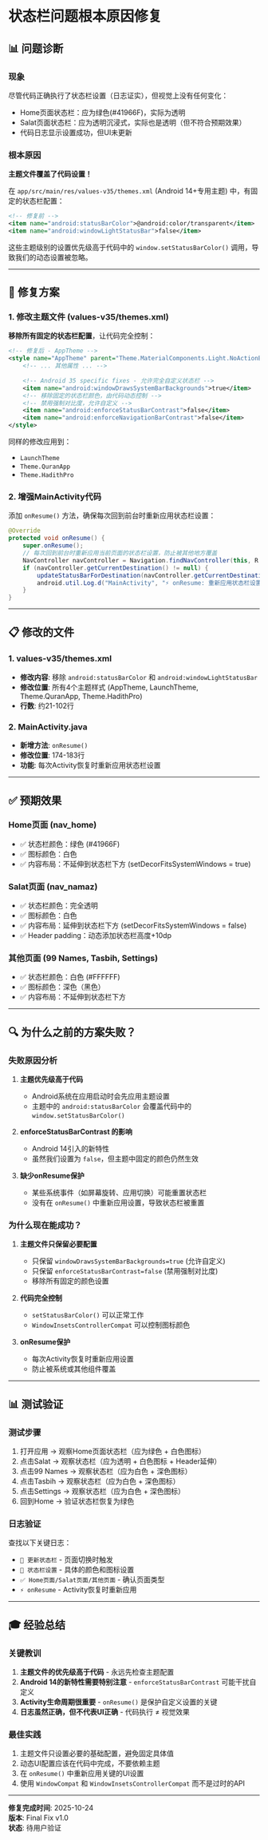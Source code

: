 # 状态栏问题根本原因修复

## 📊 问题诊断

### 现象
尽管代码正确执行了状态栏设置（日志证实），但视觉上没有任何变化：
- Home页面状态栏：应为绿色(#41966F)，实际为透明
- Salat页面状态栏：应为透明沉浸式，实际也是透明（但不符合预期效果）
- 代码日志显示设置成功，但UI未更新

### 根本原因

**主题文件覆盖了代码设置！**

在 `app/src/main/res/values-v35/themes.xml` (Android 14+专用主题) 中，有固定的状态栏配置：

```xml
<!-- 修复前 -->
<item name="android:statusBarColor">@android:color/transparent</item>
<item name="android:windowLightStatusBar">false</item>
```

这些主题级别的设置优先级高于代码中的 `window.setStatusBarColor()` 调用，导致我们的动态设置被忽略。

---

## 🔧 修复方案

### 1. 修改主题文件 (values-v35/themes.xml)

**移除所有固定的状态栏配置**，让代码完全控制：

```xml
<!-- 修复后 - AppTheme -->
<style name="AppTheme" parent="Theme.MaterialComponents.Light.NoActionBar">
    <!-- ... 其他属性 ... -->
    
    <!-- Android 35 specific fixes - 允许完全自定义状态栏 -->
    <item name="android:windowDrawsSystemBarBackgrounds">true</item>
    <!-- 移除固定的状态栏颜色，由代码动态控制 -->
    <!-- 禁用强制对比度，允许自定义 -->
    <item name="android:enforceStatusBarContrast">false</item>
    <item name="android:enforceNavigationBarContrast">false</item>
</style>
```

同样的修改应用到：
- `LaunchTheme`
- `Theme.QuranApp`
- `Theme.HadithPro`

### 2. 增强MainActivity代码

添加 `onResume()` 方法，确保每次回到前台时重新应用状态栏设置：

```java
@Override
protected void onResume() {
    super.onResume();
    // 每次回到前台时重新应用当前页面的状态栏设置，防止被其他地方覆盖
    NavController navController = Navigation.findNavController(this, R.id.home_host_fragment);
    if (navController.getCurrentDestination() != null) {
        updateStatusBarForDestination(navController.getCurrentDestination().getId());
        android.util.Log.d("MainActivity", "⚡ onResume: 重新应用状态栏设置");
    }
}
```

---

## 📋 修改的文件

### 1. values-v35/themes.xml
- **修改内容**: 移除 `android:statusBarColor` 和 `android:windowLightStatusBar`
- **修改位置**: 所有4个主题样式 (AppTheme, LaunchTheme, Theme.QuranApp, Theme.HadithPro)
- **行数**: 约21-102行

### 2. MainActivity.java
- **新增方法**: `onResume()`
- **修改位置**: 174-183行
- **功能**: 每次Activity恢复时重新应用状态栏设置

---

## ✅ 预期效果

### Home页面 (nav_home)
- ✅ 状态栏颜色：绿色 (#41966F)
- ✅ 图标颜色：白色
- ✅ 内容布局：不延伸到状态栏下方 (setDecorFitsSystemWindows = true)

### Salat页面 (nav_namaz)
- ✅ 状态栏颜色：完全透明
- ✅ 图标颜色：白色
- ✅ 内容布局：延伸到状态栏下方 (setDecorFitsSystemWindows = false)
- ✅ Header padding：动态添加状态栏高度+10dp

### 其他页面 (99 Names, Tasbih, Settings)
- ✅ 状态栏颜色：白色 (#FFFFFF)
- ✅ 图标颜色：深色（黑色）
- ✅ 内容布局：不延伸到状态栏下方

---

## 🔍 为什么之前的方案失败？

### 失败原因分析

1. **主题优先级高于代码**
   - Android系统在应用启动时会先应用主题设置
   - 主题中的 `android:statusBarColor` 会覆盖代码中的 `window.setStatusBarColor()`

2. **enforceStatusBarContrast 的影响**
   - Android 14引入的新特性
   - 虽然我们设置为 `false`，但主题中固定的颜色仍然生效

3. **缺少onResume保护**
   - 某些系统事件（如屏幕旋转、应用切换）可能重置状态栏
   - 没有在 `onResume()` 中重新应用设置，导致状态栏被重置

### 为什么现在能成功？

1. **主题文件只保留必要配置**
   - 只保留 `windowDrawsSystemBarBackgrounds=true` (允许自定义)
   - 只保留 `enforceStatusBarContrast=false` (禁用强制对比度)
   - 移除所有固定的颜色设置

2. **代码完全控制**
   - `setStatusBarColor()` 可以正常工作
   - `WindowInsetsControllerCompat` 可以控制图标颜色

3. **onResume保护**
   - 每次Activity恢复时重新应用设置
   - 防止被系统或其他组件覆盖

---

## 📊 测试验证

### 测试步骤
1. 打开应用 → 观察Home页面状态栏（应为绿色 + 白色图标）
2. 点击Salat → 观察状态栏（应为透明 + 白色图标 + Header延伸）
3. 点击99 Names → 观察状态栏（应为白色 + 深色图标）
4. 点击Tasbih → 观察状态栏（应为白色 + 深色图标）
5. 点击Settings → 观察状态栏（应为白色 + 深色图标）
6. 回到Home → 验证状态栏恢复为绿色

### 日志验证
查找以下关键日志：
- `🔄 更新状态栏` - 页面切换时触发
- `📱 状态栏设置` - 具体的颜色和图标设置
- `✅ Home页面/Salat页面/其他页面` - 确认页面类型
- `⚡ onResume` - Activity恢复时重新应用

---

## 🎓 经验总结

### 关键教训
1. **主题文件的优先级高于代码** - 永远先检查主题配置
2. **Android 14的新特性需要特别注意** - `enforceStatusBarContrast` 可能干扰自定义
3. **Activity生命周期很重要** - `onResume()` 是保护自定义设置的关键
4. **日志虽然正确，但不代表UI正确** - 代码执行 ≠ 视觉效果

### 最佳实践
1. 主题文件只设置必要的基础配置，避免固定具体值
2. 动态UI配置应该在代码中完成，不要依赖主题
3. 在 `onResume()` 中重新应用关键的UI设置
4. 使用 `WindowCompat` 和 `WindowInsetsControllerCompat` 而不是过时的API

---

**修复完成时间**: 2025-10-24  
**版本**: Final Fix v1.0  
**状态**: 待用户验证






